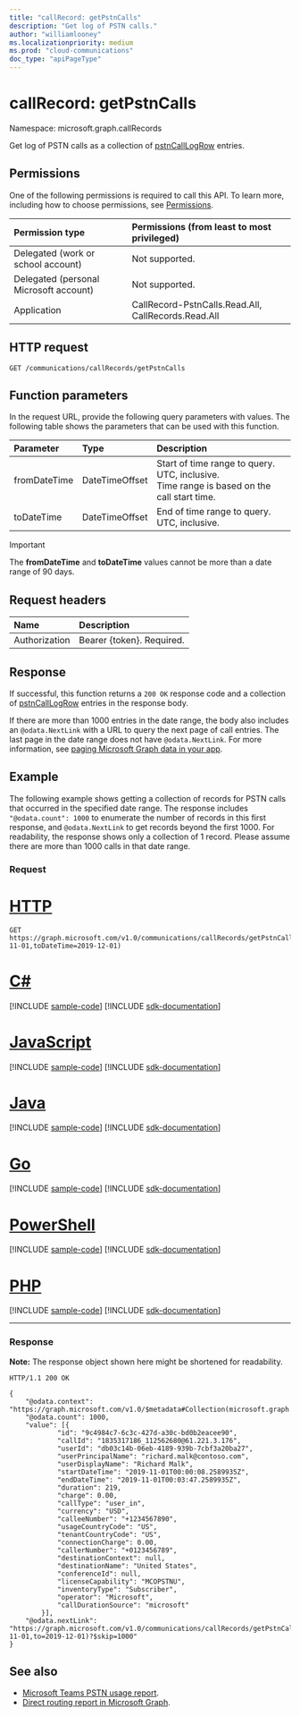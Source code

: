 ```yaml
---
title: "callRecord: getPstnCalls"
description: "Get log of PSTN calls."
author: "williamlooney"
ms.localizationpriority: medium
ms.prod: "cloud-communications"
doc_type: "apiPageType"
---
```


# callRecord: getPstnCalls

Namespace: microsoft.graph.callRecords

Get log of PSTN calls as a collection of [pstnCallLogRow](../resources/callrecords-pstncalllogrow.md) entries.

## Permissions

One of the following permissions is required to call this API. To learn more, including how to choose permissions, see [Permissions](/graph/permissions-reference).

|Permission type|Permissions (from least to most privileged)|
|:---------------------------------------|:--------------------------------------------|
| Delegated (work or school account)     | Not supported. |
| Delegated (personal Microsoft account) | Not supported. |
| Application                            | CallRecord-PstnCalls.Read.All, CallRecords.Read.All |

## HTTP request

<!-- {
  "blockType": "ignored"
}
-->

``` http
GET /communications/callRecords/getPstnCalls
```

## Function parameters

In the request URL, provide the following query parameters with values.
The following table shows the parameters that can be used with this function.

|Parameter|Type|Description|
|:---|:---|:---|
|fromDateTime|DateTimeOffset|Start of time range to query. UTC, inclusive.<br/>Time range is based on the call start time.|
|toDateTime|DateTimeOffset|End of time range to query. UTC, inclusive.|

> [!IMPORTANT]
> The **fromDateTime** and **toDateTime** values cannot be more than a date range of 90 days.

## Request headers

|Name|Description|
|:---|:---|
|Authorization|Bearer {token}. Required.|

## Response

If successful, this function returns a `200 OK` response code and a collection of [pstnCallLogRow](../resources/callrecords-pstncalllogrow.md) entries in the response body.
  
If there are more than 1000 entries in the date range, the body also includes an `@odata.NextLink` with a URL to query the next page of call entries. The last page in the date range does not have `@odata.NextLink`. For more information, see [paging Microsoft Graph data in your app](/graph/paging).

## Example

The following example shows getting a collection of records for PSTN calls that occurred in the specified date range. The response includes `"@odata.count": 1000` to enumerate the number of records in this first response, and `@odata.NextLink` to get records beyond the first 1000. For readability, the response shows only a collection of 1 record. Please assume there are more than 1000 calls in that date range.

### Request


# [HTTP](#tab/http)
<!-- {
  "blockType": "request",
  "name": "callrecord_getpstncalls"
}
-->

``` http
GET https://graph.microsoft.com/v1.0/communications/callRecords/getPstnCalls(fromDateTime=2019-11-01,toDateTime=2019-12-01)
```

# [C#](#tab/csharp)
[!INCLUDE [sample-code](../includes/snippets/csharp/callrecord-getpstncalls-csharp-snippets.md)]
[!INCLUDE [sdk-documentation](../includes/snippets/snippets-sdk-documentation-link.md)]

# [JavaScript](#tab/javascript)
[!INCLUDE [sample-code](../includes/snippets/javascript/callrecord-getpstncalls-javascript-snippets.md)]
[!INCLUDE [sdk-documentation](../includes/snippets/snippets-sdk-documentation-link.md)]

# [Java](#tab/java)
[!INCLUDE [sample-code](../includes/snippets/java/callrecord-getpstncalls-java-snippets.md)]
[!INCLUDE [sdk-documentation](../includes/snippets/snippets-sdk-documentation-link.md)]

# [Go](#tab/go)
[!INCLUDE [sample-code](../includes/snippets/go/callrecord-getpstncalls-go-snippets.md)]
[!INCLUDE [sdk-documentation](../includes/snippets/snippets-sdk-documentation-link.md)]

# [PowerShell](#tab/powershell)
[!INCLUDE [sample-code](../includes/snippets/powershell/callrecord-getpstncalls-powershell-snippets.md)]
[!INCLUDE [sdk-documentation](../includes/snippets/snippets-sdk-documentation-link.md)]

# [PHP](#tab/php)
[!INCLUDE [sample-code](../includes/snippets/php/callrecord-getpstncalls-php-snippets.md)]
[!INCLUDE [sdk-documentation](../includes/snippets/snippets-sdk-documentation-link.md)]

---

### Response

**Note:** The response object shown here might be shortened for readability.
<!-- {
  "blockType": "response",
  "truncated": true,
  "@odata.type": "Collection(microsoft.graph.callRecords.pstnCallLogRow)"
}
-->

``` http
HTTP/1.1 200 OK

{
    "@odata.context": "https://graph.microsoft.com/v1.0/$metadata#Collection(microsoft.graph.callRecords.pstnCallLogRow)",
    "@odata.count": 1000,
    "value": [{
            "id": "9c4984c7-6c3c-427d-a30c-bd0b2eacee90",
            "callId": "1835317186_112562680@61.221.3.176",
            "userId": "db03c14b-06eb-4189-939b-7cbf3a20ba27",
            "userPrincipalName": "richard.malk@contoso.com",
            "userDisplayName": "Richard Malk",
            "startDateTime": "2019-11-01T00:00:08.2589935Z",
            "endDateTime": "2019-11-01T00:03:47.2589935Z",
            "duration": 219,
            "charge": 0.00,
            "callType": "user_in",
            "currency": "USD",
            "calleeNumber": "+1234567890",
            "usageCountryCode": "US",
            "tenantCountryCode": "US",
            "connectionCharge": 0.00,
            "callerNumber": "+0123456789",
            "destinationContext": null,
            "destinationName": "United States",
            "conferenceId": null,
            "licenseCapability": "MCOPSTNU",
            "inventoryType": "Subscriber",
			"operator": "Microsoft",
			"callDurationSource": "microsoft"
        }],
    "@odata.nextLink": "https://graph.microsoft.com/v1.0/communications/callRecords/getPstnCalls(from=2019-11-01,to=2019-12-01)?$skip=1000"
}
```

## See also

* [Microsoft Teams PSTN usage report](/microsoftteams/teams-analytics-and-reports/pstn-usage-report).
* [Direct routing report in Microsoft Graph](callrecords-callrecord-getdirectroutingcalls.md).
